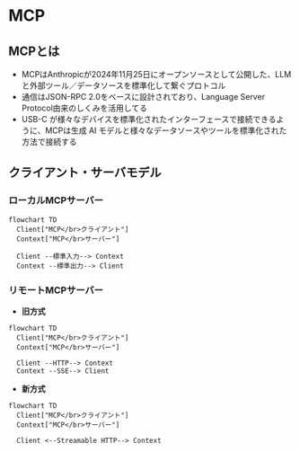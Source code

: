 # MCP

## MCPとは

- MCPはAnthropicが2024年11月25日にオープンソースとして公開した、LLMと外部ツール／データソースを標準化して繋ぐプロトコル
- 通信はJSON-RPC 2.0をベースに設計されており、Language Server Protocol由来のしくみを活用してる
- USB-C が様々なデバイスを標準化されたインターフェースで接続できるように、MCPは生成 AI モデルと様々なデータソースやツールを標準化された方法で接続する

## クライアント・サーバモデル

### ローカルMCPサーバー
```mermaid
flowchart TD
  Client["MCP</br>クライアント"]
  Context["MCP</br>サーバー"]

  Client --標準入力--> Context
  Context --標準出力--> Client
```
### リモートMCPサーバー

- **旧方式**
```mermaid
flowchart TD
  Client["MCP</br>クライアント"]
  Context["MCP</br>サーバー"]
  
  Client --HTTP--> Context
  Context --SSE--> Client
```
- **新方式**
```mermaid
flowchart TD
  Client["MCP</br>クライアント"]
  Context["MCP</br>サーバー"]
  
  Client <--Streamable HTTP--> Context

```

## 
